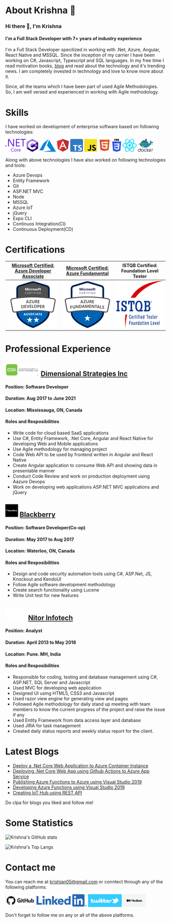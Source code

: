 # About Krishna 👋

<!--Hi I'm Krishna, a Full Stack developer with more than 6 years of industry experience.

![Krishna's GitHub stats](https://github-readme-stats.vercel.app/api?username=krishjan05&show_icons=true&theme=radical)

![Krishna's Top Langs](https://github-readme-stats.vercel.app/api/top-langs/?username=krishjan05&show_icons=true&theme=radical)



![Krishna's wakatime stats](https://github-readme-stats.vercel.app/api/wakatime?username=krishjan05&show_icons=true&theme=radical)

[![willianrod's wakatime stats](https://github-readme-stats.vercel.app/api/wakatime?username=krishjan05)](https://github.com/anuraghazra/github-readme-stats)

**krishjan05/krishjan05** is a ✨ _special_ ✨ repository because its `README.md` (this file) appears on your GitHub profile.

Here are some ideas to get you started:

- 🔭 I’m currently working on ...
- 🌱 I’m currently learning ...
- 👯 I’m looking to collaborate on ...
- 🤔 I’m looking for help with ...
- 💬 Ask me about ...
- 📫 How to reach me: ...
- 😄 Pronouns: ...
- ⚡ Fun fact: ...
-->

### Hi there 👋, I'm Krishna
#### I'm a Full Stack Developer with 7+ years of industry experience

I'm a Full Stack Developer specilized in working with .Net, Azure, Angular, React Native and MSSQL. Since the inception of my carrier I have been working on C#, Javascript, Typescript and SQL languages. In my free time I read motivation books, [blog](https://medium.com/@krishjan05) and read about the technology and it's trending news. I am completely invested in technology and love to know more about it.

Since, all the teams which I have been part of used Agile Methodologies. So, I am well versed and experienced in working with Agile methodology.

# Skills
I have worked on development of enterprise software based on following technologies:

<img src='https://github.com/krishjan05/krishjan05/blob/main/dot-net-core-7.svg' alt='dotnetcore' height='40'> <img src='https://github.com/krishjan05/krishjan05/blob/main/c-sharp-c-seeklogo.com.svg' alt='csharp' height='40'> <img src='https://github.com/krishjan05/krishjan05/blob/main/microsoft-azureicon-seeklogo.com.svg' alt='azure' height='40'> <img src='https://github.com/krishjan05/krishjan05/blob/main/angular-seeklogo.com.svg' alt='angular' height='40'> <img src='https://github.com/krishjan05/krishjan05/blob/main/ts-logo-512.svg' alt='typescript' height='40'> <img src='https://github.com/krishjan05/krishjan05/blob/main/javascript-js-seeklogo.com.svg' alt='javascript' height='40'> <img src='https://github.com/krishjan05/krishjan05/blob/main/html5-without-wordmark-color.svg' alt='html5' height='40'> <img src='https://github.com/krishjan05/krishjan05/blob/main/css-logo.svg' alt='css' height='40'> <img src='https://github.com/krishjan05/krishjan05/blob/main/react-native.svg' alt='reactnative' height='40'> <img src='https://github.com/krishjan05/krishjan05/blob/main/docker.svg' alt='docker' height='40'>
<!--
Along with working with these technologies I also continuously write blogs about these, you can read them at [Medium](https://medium.com/@krishjan05). If you need any help in the above technologies, reach out to me via any channel specifies in [Contact me](#contact-me) section. -->

Along with above technologies I have also worked on following technologies and tools:
- Azure Devops
- Entity Framework
- Git
- ASP.NET MVC
- Node
- MSSQL
- Azure IoT
- jQuery
- Expo CLI
- Continuos Integration(CI)
- Continuous Deployment(CD)

# Certifications
 
 | [Microsoft Certified: Azure Developer Associate](https://www.credly.com/badges/a54bb419-b0d9-4e8d-a62d-b09a1351860d)   | [Microsoft Certified: Azure Fundamental](https://www.credly.com/badges/07ccd688-fa91-4b0c-9c7d-ecb69adbae7d)   | ISTQB Certified: Foundation Level Tester |
 |  :---: | :---: | :---: |
| [<img src="https://github.com/krishjan05/krishjan05/blob/main/microsoft-certified-azure-developer-associate.1.png" alt="azure-developer-associate" height=150 />](https://www.credly.com/badges/a54bb419-b0d9-4e8d-a62d-b09a1351860d)  | [<img src="https://github.com/krishjan05/krishjan05/blob/main/microsoft-certified-azure-fundamentals.png" alt="azure-fundamental" height=150 />](https://www.credly.com/badges/07ccd688-fa91-4b0c-9c7d-ecb69adbae7d)  | <img src="https://github.com/krishjan05/krishjan05/blob/main/istqb-logo.png" alt="azure-fundamental" height=150 />

# Professional Experience


## [<img src="https://github.com/krishjan05/krishjan05/blob/main/DSI-Logo_PNG_2021-04-27-1.png" alt="dsilogo" height=40/>](https://www.dstrat.com/) [Dimensional Strategies Inc](https://www.dstrat.com/)
#### Position: Software Developer
#### Duration: Aug 2017 to June 2021
#### Location: Mississauga, ON, Canada
#### Roles and Resposibilities
- Write code for cloud based SaaS applications
- Use C#, Entity Framework, .Net Core, Angular and React Native for developing Web and Mobile applications
- Use Agile methodology for managing project
- Code Web API to be used by frontend written in Angular and React Native
- Create Angular application to consume Web API and showing data in presentable manner
- Conduct Code Review and work on production deployment using Aazure Devops
- Work on developing web applications ASP.NET MVC applications and jQuery

## [<img src="https://github.com/krishjan05/krishjan05/blob/main/Blackberry-logo.jpg" alt="bblogo" height=40/>](https://www.blackberry.com/) [Blackberry](https://www.blackberry.com/)
#### Position: Software Developer(Co-op)
#### Duration: May 2017 to Aug 2017
#### Location: Waterloo, ON, Canada
#### Roles and Resposibilities
- Design and code security automation tools using C#, ASP.Net, JS, Knockout and KendoUI
- Follow Agile software development methodology
- Create search functionality using Lucene
- Write Unit test for new features

## [<img src="https://github.com/krishjan05/krishjan05/blob/main/nitor%20log.png" alt="nitorlogo" height=40/>](https://www.nitorinfotech.com/) [Nitor Infotech](https://www.nitorinfotech.com/)
#### Position: Analyst
#### Duration: April 2013 to May 2016
#### Location: Pune. MH, India
#### Roles and Resposibilities
- Responsible for coding, testing and database management using C#, ASP.NET, SQL Server and Javascript
- Used MVC for developing web application
- Designed UI using HTML5, CSS3 and Javascript
- Used razor view engine for generating view and pages
- Followed Agile methodology for daily stand up meeting with team members to know the current progress of the project and raise the issue if any
- Used Entity Framework from data access layer and database
- Used JIRA for task management
- Created daily status reports and weekly status report for the client.


# Latest Blogs

- [Deploy a .Net Core Web Application to Azure Container Instance](https://medium.com/@krishjan05/deploy-a-net-core-web-application-to-azure-container-instance-b016c321b1de)
- [Deploying .Net Core Web App using Github Actions to Azure App Service](https://medium.com/@krishjan05/deploying-net-core-web-app-using-github-actions-to-azure-app-service-14aff9b668f1)
- [Publishing Azure Functions to Azure using Visual Studio 2019](https://medium.com/@krishjan05/publishing-azure-functions-to-azure-using-visual-studio-2019-29adc1a03e9b)
- [Developing Azure Functions using Visual Studio 2019](https://medium.com/@krishjan05/developing-azure-functions-using-visual-studio-2019-b32d144d3f5f)
- [Creating IoT Hub using REST API](https://medium.com/@krishjan05/creating-iot-hub-using-rest-api-675851e4427)

Do clpa for blogs you liked and follow me!

# Some Statistics

![Krishna's GitHub stats](https://github-readme-stats.vercel.app/api?username=krishjan05&show_icons=true&theme=radical)

![Krishna's Top Langs](https://github-readme-stats.vercel.app/api/top-langs/?username=krishjan05&show_icons=true&theme=radical)

# Contact me

You can reach me at [krishjan05@gmail.com](mailto:krishjan05@gmail.com) or conntect through any of the following platforms:

[<img src='https://github.com/krishjan05/krishjan05/blob/main/github-logo.png' alt='github' height='40'>](https://github.com/https://github.com/krishjan05)    [<img src='https://github.com/krishjan05/krishjan05/blob/main/Linkedin-Logo.png' alt='linkedin' height='40'>](https://www.linkedin.com/in/https://www.linkedin.com/in/krishna-kanhaiya-89238455//)  [<img src='https://github.com/krishjan05/krishjan05/blob/main/twitter-Logo.png' alt='twitter' height='40'>](https://twitter.com/https://twitter.com/krishjan05)
[<img src='https://github.com/krishjan05/krishjan05/blob/main/medium-Logo.png' alt='medium' height='40'>](https://medium.com/@krishjan05)

Don't forget to follow me on any or all of the above platforms.
